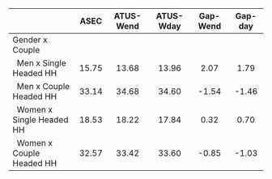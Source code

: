 
|                      |         ASEC |    ATUS-Wend |    ATUS-Wday |     Gap-Wend |      Gap-day |
| -------------------- | :----------: | :----------: | :----------: | :----------: | :----------: |
| Gender x Couple      |              |              |              |              |              |
| &nbsp;&nbsp;Men x Single Headed HH |        15.75 |        13.68 |        13.96 |         2.07 |         1.79 |
| &nbsp;&nbsp;Men x Couple Headed HH |        33.14 |        34.68 |        34.60 |        -1.54 |        -1.46 |
| &nbsp;&nbsp;Women x Single Headed HH |        18.53 |        18.22 |        17.84 |         0.32 |         0.70 |
| &nbsp;&nbsp;Women x Couple Headed HH |        32.57 |        33.42 |        33.60 |        -0.85 |        -1.03 |

